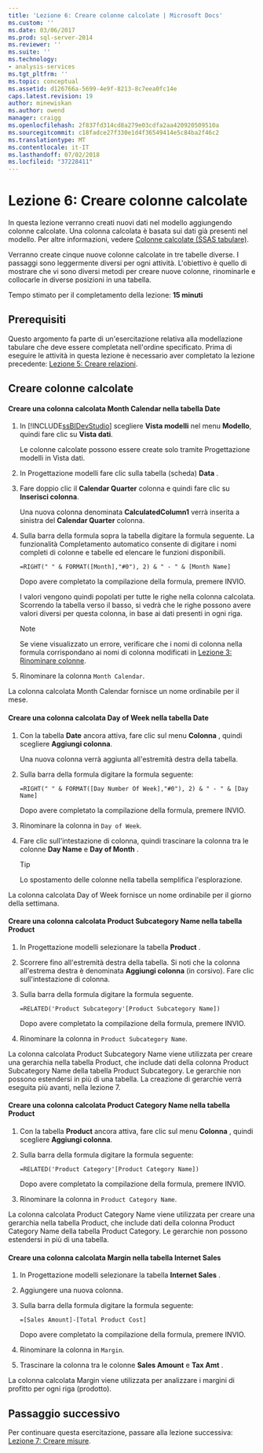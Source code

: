 ```yaml
---
title: 'Lezione 6: Creare colonne calcolate | Microsoft Docs'
ms.custom: ''
ms.date: 03/06/2017
ms.prod: sql-server-2014
ms.reviewer: ''
ms.suite: ''
ms.technology:
- analysis-services
ms.tgt_pltfrm: ''
ms.topic: conceptual
ms.assetid: d126766a-5699-4e9f-8213-8c7eea0fc14e
caps.latest.revision: 19
author: minewiskan
ms.author: owend
manager: craigg
ms.openlocfilehash: 2f837fd314cd8a279e03cdfa2aa420920509510a
ms.sourcegitcommit: c18fadce27f330e1d4f36549414e5c84ba2f46c2
ms.translationtype: MT
ms.contentlocale: it-IT
ms.lasthandoff: 07/02/2018
ms.locfileid: "37228411"
---
```

# <a name="lesson-6-create-calculated-columns"></a>Lezione 6: Creare colonne calcolate
  In questa lezione verranno creati nuovi dati nel modello aggiungendo colonne calcolate. Una colonna calcolata è basata sui dati già presenti nel modello. Per altre informazioni, vedere [Colonne calcolate &#40;SSAS tabulare&#41;](tabular-models/ssas-calculated-columns.md).  
  
 Verranno create cinque nuove colonne calcolate in tre tabelle diverse. I passaggi sono leggermente diversi per ogni attività. L'obiettivo è quello di mostrare che vi sono diversi metodi per creare nuove colonne, rinominarle e collocarle in diverse posizioni in una tabella.  
  
 Tempo stimato per il completamento della lezione: **15 minuti**  
  
## <a name="prerequisites"></a>Prerequisiti  
 Questo argomento fa parte di un'esercitazione relativa alla modellazione tabulare che deve essere completata nell'ordine specificato. Prima di eseguire le attività in questa lezione è necessario aver completato la lezione precedente: [Lezione 5: Creare relazioni](lesson-4-create-relationships.md).  
  
## <a name="create-calculated-columns"></a>Creare colonne calcolate  
  
#### <a name="create-a-month-calendar-calculated-column-in-the-date-table"></a>Creare una colonna calcolata Month Calendar nella tabella Date  
  
1.  In [!INCLUDE[ssBIDevStudio](../includes/ssbidevstudio-md.md)] scegliere **Vista modelli** nel menu **Modello**, quindi fare clic su **Vista dati**.  
  
     Le colonne calcolate possono essere create solo tramite Progettazione modelli in Vista dati.  
  
2.  In Progettazione modelli fare clic sulla tabella (scheda) **Data** .  
  
3.  Fare doppio clic il **Calendar Quarter** colonna e quindi fare clic su **Inserisci colonna**.  
  
     Una nuova colonna denominata **CalculatedColumn1** verrà inserita a sinistra del **Calendar Quarter** colonna.  
  
4.  Sulla barra della formula sopra la tabella digitare la formula seguente. La funzionalità Completamento automatico consente di digitare i nomi completi di colonne e tabelle ed elencare le funzioni disponibili.  
  
     `=RIGHT(" " & FORMAT([Month],"#0"), 2) & " - " & [Month Name]`  
  
     Dopo avere completato la compilazione della formula, premere INVIO.  
  
     I valori vengono quindi popolati per tutte le righe nella colonna calcolata. Scorrendo la tabella verso il basso, si vedrà che le righe possono avere valori diversi per questa colonna, in base ai dati presenti in ogni riga.  
  
    > [!NOTE]  
    >  Se viene visualizzato un errore, verificare che i nomi di colonna nella formula corrispondano ai nomi di colonna modificati in [Lezione 3: Rinominare colonne](rename-columns.md).  
  
5.  Rinominare la colonna `Month Calendar`.  
  
 La colonna calcolata Month Calendar fornisce un nome ordinabile per il mese.  
  
#### <a name="create-a-day-of-week-calculated-column-in-the-date-table"></a>Creare una colonna calcolata Day of Week nella tabella Date  
  
1.  Con la tabella **Date** ancora attiva, fare clic sul menu **Colonna** , quindi scegliere **Aggiungi colonna**.  
  
     Una nuova colonna verrà aggiunta all'estremità destra della tabella.  
  
2.  Sulla barra della formula digitare la formula seguente:  
  
     `=RIGHT(" " & FORMAT([Day Number Of Week],"#0"), 2) & " - " & [Day Name]`  
  
     Dopo avere completato la compilazione della formula, premere INVIO.  
  
3.  Rinominare la colonna in `Day of Week`.  
  
4.  Fare clic sull'intestazione di colonna, quindi trascinare la colonna tra le colonne **Day Name** e **Day of Month** .  
  
    > [!TIP]  
    >  Lo spostamento delle colonne nella tabella semplifica l'esplorazione.  
  
 La colonna calcolata Day of Week fornisce un nome ordinabile per il giorno della settimana.  
  
#### <a name="create-a-product-subcategory-name-calculated-column-in-the-product-table"></a>Creare una colonna calcolata Product Subcategory Name nella tabella Product  
  
1.  In Progettazione modelli selezionare la tabella **Product** .  
  
2.  Scorrere fino all'estremità destra della tabella. Si noti che la colonna all'estrema destra è denominata **Aggiungi colonna** (in corsivo). Fare clic sull'intestazione di colonna.  
  
3.  Sulla barra della formula digitare la formula seguente.  
  
     `=RELATED('Product Subcategory'[Product Subcategory Name])`  
  
     Dopo avere completato la compilazione della formula, premere INVIO.  
  
4.  Rinominare la colonna in `Product Subcategory Name`.  
  
 La colonna calcolata Product Subcategory Name viene utilizzata per creare una gerarchia nella tabella Product, che include dati della colonna Product Subcategory Name della tabella Product Subcategory. Le gerarchie non possono estendersi in più di una tabella. La creazione di gerarchie verrà eseguita più avanti, nella lezione 7.  
  
#### <a name="create-a-product-category-name-calculated-column-in-the-product-table"></a>Creare una colonna calcolata Product Category Name nella tabella Product  
  
1.  Con la tabella **Product** ancora attiva, fare clic sul menu **Colonna** , quindi scegliere **Aggiungi colonna**.  
  
2.  Sulla barra della formula digitare la formula seguente:  
  
     `=RELATED('Product Category'[Product Category Name])`  
  
     Dopo avere completato la compilazione della formula, premere INVIO.  
  
3.  Rinominare la colonna in `Product Category Name`.  
  
 La colonna calcolata Product Category Name viene utilizzata per creare una gerarchia nella tabella Product, che include dati della colonna Product Category Name della tabella Product Category. Le gerarchie non possono estendersi in più di una tabella.  
  
#### <a name="create-a-margin-calculated-column-in-the-internet-sales-table"></a>Creare una colonna calcolata Margin nella tabella Internet Sales  
  
1.  In Progettazione modelli selezionare la tabella **Internet Sales** .  
  
2.  Aggiungere una nuova colonna.  
  
3.  Sulla barra della formula digitare la formula seguente:  
  
     `=[Sales Amount]-[Total Product Cost]`  
  
     Dopo avere completato la compilazione della formula, premere INVIO.  
  
4.  Rinominare la colonna in `Margin`.  
  
5.  Trascinare la colonna tra le colonne **Sales Amount** e **Tax Amt** .  
  
 La colonna calcolata Margin viene utilizzata per analizzare i margini di profitto per ogni riga (prodotto).  
  
## <a name="next-step"></a>Passaggio successivo  
 Per continuare questa esercitazione, passare alla lezione successiva: [Lezione 7: Creare misure](lesson-6-create-measures.md).  
  
  
